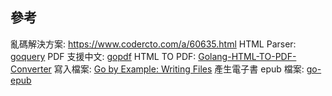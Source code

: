 ## 參考
亂碼解決方案: https://www.codercto.com/a/60635.html
HTML Parser: [goquery](https://github.com/PuerkitoBio/goquery)
PDF 支援中文: [gopdf](https://github.com/signintech/gopdf)
HTML TO PDF: [Golang-HTML-TO-PDF-Converter](https://github.com/Mindinventory/Golang-HTML-TO-PDF-Converter)
寫入檔案: [Go by Example: Writing Files](https://gobyexample.com/writing-files)
產生電子書 epub 檔案: [go-epub](https://github.com/bmaupin/go-epub)